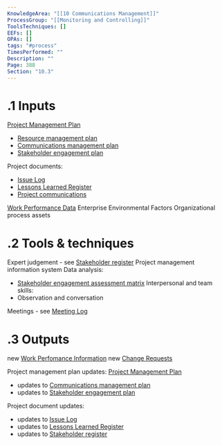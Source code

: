 ```yaml
---
KnowledgeArea: "[[10 Communications Management]]"
ProcessGroup: "[[Monitoring and Controlling]]"
ToolsTechniques: []
EEFs: []
OPAs: []
tags: "#process"
TimesPerformed: ""
Description: ""
Page: 388
Section: "10.3"
---
```

# .1 Inputs

[Project Management Plan](Project%20Management%20Plan.md)
* [Resource management plan](Resource%20management%20plan.md)
* [Communications management plan](Communications%20management%20plan.md)
* [Stakeholder engagement plan](Stakeholder%20engagement%20plan.md)

Project documents:
* [Issue Log](Issue%20Log.md)
* [Lessons Learned Register](Lessons%20Learned%20Register.md)
* [Project communications](Project%20communications.md)

[Work Performance Data](Work%20Performance%20Data.md)
Enterprise Environmental Factors
Organizational process assets

# .2 Tools & techniques
Expert judgement - see [Stakeholder register](Stakeholder%20register.md)
Project management information system
Data analysis:
* [Stakeholder engagement assessment matrix](Stakeholder%20engagement%20assessment%20matrix.md)
Interpersonal and team skills:
* Observation and conversation

Meetings - see [Meeting Log](Meeting%20Log.md)

# .3 Outputs
new [Work Perfomance Information](Work%20Perfomance%20Information.md)
new [Change Requests](Change%20Requests.md)

Project management plan updates: [Project Management Plan](Project%20Management%20Plan.md)
* updates to [Communications management plan](Communications%20management%20plan.md)
* updates to [Stakeholder engagement plan](Stakeholder%20engagement%20plan.md)

Project document updates:
* updates to [Issue Log](Issue%20Log.md)
* updates to [Lessons Learned Register](Lessons%20Learned%20Register.md)
* updates to [Stakeholder register](Stakeholder%20register.md)


